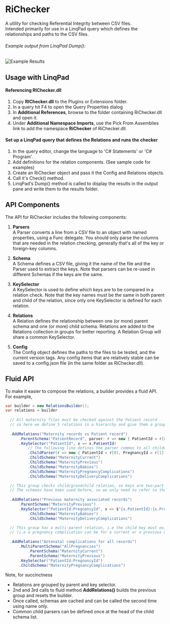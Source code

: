﻿RiChecker
=========
A utility for checking Referential Integrity between CSV files.  
Intended primarily for use in a LinqPad query which defines the relationships and paths to the CSV files.

###### Example output from LinqPad Dump():
![Example Results](https://github.com/WebDev2013/RiChecker/blob/master/images/ReadMe_ExampleOutput.jpg "Example output")

## Usage with LinqPad ##

#### Referencing RIChecker.dll
1. Copy **RIChecker.dll** to the Plugins or Extensions folder.
1. In a query hit F4 to open the Query Properties dialog
1. In **Additional References**, browse to the folder containing RiChecker.dll and open it.
1. Under **Additional Namespace Imports**, use the Pick From Assemblies link to add the namespace **RiChecker** of RiChecker.dll.

#### Set up a LinqPad query that defines the Relations and runs the checker  

1. In the query editor, change the language to 'C# Statements' or 'C# Program'.  
1. Add definitions for the relation components. (See sample code for examples)  
1. Create an RiChecker object and pass it the Config and Relations objects.  
1. Call it's Check() method.
1. LinqPad's Dump() method is called to display the results in the output pane and write them to the results folder.

## API Components ##
The API for RiChecker includes the following components:  

  1. **Parsers**  
  A Parser converts a line from a CSV file to an object with named properties, using a Func delegate. You should only parse the columns that are needed in the relation checking, generally that's all of the key or foreign-key columns.  

  2. **Schema**  
  A Schema defines a CSV file, giving it the name of the file and the Parser used to extract the keys. Note that parsers can be re-used in different Schemas if the keys are the same.  

  3. **KeySelector**  
  A KeySelector is used to define which keys are to be compared in a relation check. Note that the key names must be the same in both parent and child of the relation, since only one KeySelector is defined for each relation.

  4. **Relations**  
  A Relation defines the relationship between one (or more) parent schema and one (or more) child schema. Relations are added to the Relations collection in groups for better reporting. A Relation Group will share a common KeySelector.

  5. **Config**  
  The Config object defines the paths to the files to be tested, and the current version tags. Any config items that are relatively stable can be saved to a config.json file (in the same folder as RiChecker.dll).  

## Fluid API ##
To make it easier to compose the relations, a builder provides a fluid API.  
For example,   
```C#
var builder = new RelationsBuilder();
var relations = builder
  
  // All maternity files must be checked against the Patient record
  // so here we define 5 relations in a hierarchy and give them a group title.
  
  .AddRelations("Maternity records vs Patient record")
      .ParentSchema("PatientRecord", parser: r => new { PatientId = r[0] })
      .KeySelector("PatientId", x => x.PatientId)
          // The following line defines the parser common to all children
          .ChildParser(r => new { PatientId = r[0], PregnancyId = r[1] })
          .ChildSchema("MaternityCurrent")
          .ChildSchema("MaternityPrevious")
          .ChildSchema("MaternityBabies")
          .ChildSchema("MaternityPregnancyComplications")
          .ChildSchema("MaternityDeliveryComplications")

  // This group checks child/grandchild relation, so keys are two-part
  // The schemas have been used before, so we only need to refer to them by name
  
  .AddRelations("Previous maternity associated records")
      .ParentSchema("MaternityPrevious")
      .KeySelector("PatientId:PregnancyId", x => $"{x.PatientId}:{x.PregnancyId}")
          .ChildSchema("MaternityBabies")
          .ChildSchema("MaternityDeliveryComplications")

  // This group has a multi-parent relation, i.e the child key must exist in EITHER parent1 or parent2
  // (i.e a pregnancy complication can be for a current or a previous maternity record).
  
  .AddRelations("Antenatal complications for all records")
      .MultiParentSchema("AllPregnancies")
          .ParentSchema("MaternityCurrent")
          .ParentSchema("MaternityPrevious")
      .KeySelector("PatientId:PregnancyId")
      .ChildSchema("MaternityPregnancyComplications")
```  

Note, for succinctness
- Relations are grouped by parent and key selector.
- 2nd and 3rd calls to fluid method **AddRelations()** builds the previous group and resets the builder.
- Once called, schemas are cached and can be called the second time using name only.
- Common child parsers can be defined once at the head of the child schema list.
  
